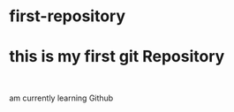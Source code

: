 # first-repository
<h1>this is my first git Repository</h1>
<br>
<p> am currently learning Github</p>
